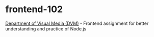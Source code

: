 # frontend-102

[Department of Visual Media (DVM)](https://github.com/dvm-bitspilani) - Frontend assignment for better understanding and practice of Node.js
